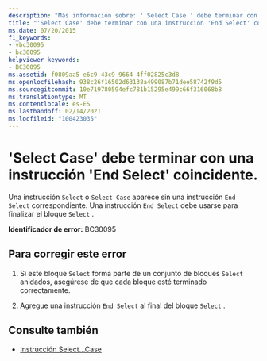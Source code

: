 ```yaml
---
description: "Más información sobre: ' Select Case ' debe terminar con la ' End Select ' correspondiente"
title: "'Select Case' debe terminar con una instrucción 'End Select' coincidente."
ms.date: 07/20/2015
f1_keywords:
- vbc30095
- bc30095
helpviewer_keywords:
- BC30095
ms.assetid: f0809aa5-e6c9-43c9-9664-4ff02825c3d8
ms.openlocfilehash: 938c26f16502d63138a499087b71dee58742f9d5
ms.sourcegitcommit: 10e719780594efc781b15295e499c66f316068b8
ms.translationtype: MT
ms.contentlocale: es-ES
ms.lasthandoff: 02/14/2021
ms.locfileid: "100423035"
---
```

# <a name="select-case-must-end-with-a-matching-end-select"></a>'Select Case' debe terminar con una instrucción 'End Select' coincidente.

Una instrucción `Select` o `Select Case` aparece sin una instrucción `End Select` correspondiente. Una instrucción `End Select` debe usarse para finalizar el bloque `Select` .  
  
 **Identificador de error:** BC30095  
  
## <a name="to-correct-this-error"></a>Para corregir este error  
  
1. Si este bloque `Select` forma parte de un conjunto de bloques `Select` anidados, asegúrese de que cada bloque esté terminado correctamente.  
  
2. Agregue una instrucción `End Select` al final del bloque `Select` .  
  
## <a name="see-also"></a>Consulte también

- [Instrucción Select...Case](../language-reference/statements/select-case-statement.md)
